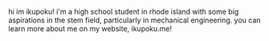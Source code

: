 hi im ikupoku!
i'm a high school student in rhode island with some big aspirations in the stem field, particularly in mechanical engineering.
you can learn more about me on my website, ikupoku.me!

